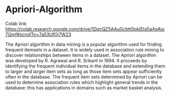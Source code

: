 # Apriori-Algorithm

Colab link: https://colab.research.google.com/drive/1DqcQZ5AAuGcbtt0pklEta5a4gAiu7Qmf#scrollTo=7a53UfOj7W23

The Apriori algorithm in data mining is a popular algorithm used for finding frequent itemsets in a dataset.
It is widely used in association rule mining to discover relationships between items in a dataset.
The Apriori algorithm was developed by R. Agrawal and R. Srikant in 1994.
It proceeds by identifying the frequent individual items in the database and extending them to larger and larger item sets as long as those item sets appear sufficiently often in the database. 
The frequent item sets determined by Apriori can be used to determine association rules which highlight general trends in the database: this has applications in domains such as market basket analysis. 
